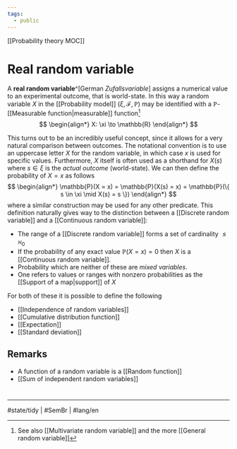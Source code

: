 ```yaml
---
tags:
  - public
---
```

[[Probability theory MOC]]
# Real random variable
A **real random variable**^[German _Zufallsvariable_] assigns a numerical value to an experimental outcome,
that is world-state.
In this way a random variable $X$ in the [[Probability model]] $(\xi, \mathcal{F}, \mathbb P)$ may be identified with a $\mathbb{P}$-[[Measurable function|measurable]] function[^md]
$$
\begin{align*}
X: \xi \to \mathbb{R}
\end{align*}
$$

  [^md]: See also [[Multivariate random variable]] and the more [[General random variable]]

This turns out to be an incredibly useful concept,
since it allows for a very natural comparison between outcomes.
The notational convention is to use an uppercase letter $X$ for the random variable,
in which case $x$ is used for specific values.
Furthermore, $X$ itself is often used as a shorthand for $X(s)$ where $s \in \xi$ is the _actual outcome_ (world-state).
We can then define the probability of $X = x$ as follows
$$
\begin{align*}
\mathbb{P}(X = x) = \mathbb{P}(X(s) = x) = \mathbb{P}(\{ s \in \xi \mid X(s) = s \})
\end{align*}
$$
where a similar construction may be used for any other predicate.
This definition naturally gives way to the distinction between a [[Discrete random variable]]
and a [[Continuous random variable]]:

- The range of a [[Discrete random variable]] forms a set of cardinality $\leq \aleph_{0}$
- If the probability of any exact value $\mathbb{P}(X = x) = 0$ 
  then $X$ is a [[Continuous random variable]].
- Probability which are neither of these are _mixed variables_.
- One refers to values or ranges with nonzero probabilities as the [[Support of a map|support]] of $X$

For both of these it is possible to define the following

- [[Independence of random variables]]
- [[Cumulative distribution function]]
- [[Expectation]]
- [[Standard deviation]]

## Remarks

- A function of a random variable is a [[Random function]]
- [[Sum of independent random variables]]

#
---
#state/tidy | #SemBr | #lang/en 